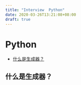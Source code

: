 ```yaml
---
title: "Interview  Python"
date: 2020-03-26T13:21:08+08:00
draft: true
---
```


# Python

* [什么是生成器？](#什么是生成器)

## 什么是生成器？

